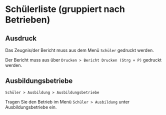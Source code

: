 ﻿# Schülerliste (gruppiert nach Betrieben)

## Ausdruck

Das Zeugnis/der Bericht muss aus dem Menü `Schüler` gedruckt werden.


Der Bericht muss aus über `Drucken > Bericht Drucken (Strg + P)` gedruckt werden.

## Ausbildungsbetriebe

`Schüler > Ausbildung > Ausbildungsbetriebe`

Tragen Sie den Betrieb im Menü `Schüler > Ausbildung` unter Ausbildungsbetriebe ein.